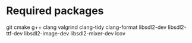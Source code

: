 # Required packages

git
cmake
g++
clang
valgrind
clang-tidy
clang-format
libsdl2-dev
libsdl2-ttf-dev
libsdl2-image-dev
libsdl2-mixer-dev
lcov

